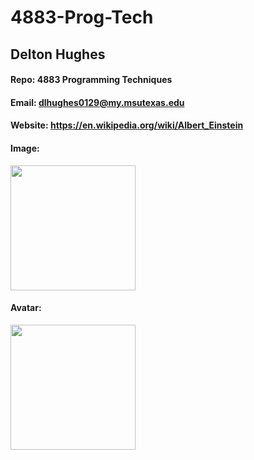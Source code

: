 # 4883-Prog-Tech

## Delton Hughes

#### Repo: 4883 Programming Techniques

#### Email: dlhughes0129@my.msutexas.edu

#### Website: https://en.wikipedia.org/wiki/Albert_Einstein

#### Image:

<img src="../profile_images/Linkedinprofile.PNG" width="200">

#### Avatar:

<img src="/4883-Prog-Tech/profile_images/gaming.png" width="200">